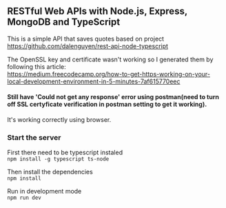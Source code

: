 ## RESTful Web APIs with Node.js, Express, MongoDB and TypeScript

This is a simple API that saves quotes based on project  https://github.com/dalenguyen/rest-api-node-typescript  
  
The OpenSSL key and certificate wasn't working so I generated them by following this article:  
https://medium.freecodecamp.org/how-to-get-https-working-on-your-local-development-environment-in-5-minutes-7af615770eec  

#### Still have 'Could not get any response' error using postman(need to turn off SSL certyficate verification in postman setting to get it working).  
It's working correctly using browser.  
  
### Start the server
First there need to be typescript instaled  
`npm install -g typescript ts-node`  

Then install the dependencies  
`npm install`  

Run in development mode  
`npm run dev`